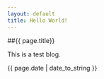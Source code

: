 ```yaml
---
layout: default
title: Hello World!
---
```


##{{ page.title}}

This is a test blog.

{{ page.date | date_to_string }}
